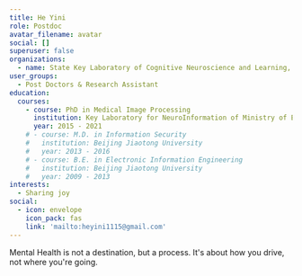 ```yaml
---
title: He Yini
role: Postdoc
avatar_filename: avatar
social: []
superuser: false
organizations:
  - name: State Key Laboratory of Cognitive Neuroscience and Learning, Beijing Normal University
user_groups:
  - Post Doctors & Research Assistant
education:
  courses:
    - course: PhD in Medical Image Processing
      institution: Key Laboratory for NeuroInformation of Ministry of Education,University of Electronic Science and Technology of China
      year: 2015 - 2021
    # - course: M.D. in Information Security
    #   institution: Beijing Jiaotong University
    #   year: 2013 - 2016
    # - course: B.E. in Electronic Information Engineering
    #   institution: Beijing Jiaotong University
    #   year: 2009 - 2013
interests:
  - Sharing joy
social:
  - icon: envelope
    icon_pack: fas
    link: 'mailto:heyini1115@gmail.com'
---
```


Mental Health is not a destination, but a process. It's about how you drive, not where you're going.